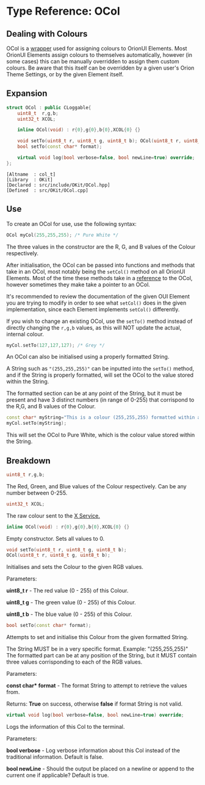 # Type Reference: OCol
## Dealing with Colours
OCol is a [wrapper](https://en.wikipedia.org/wiki/Wrapper_function) used for assigning colours to OrionUI Elements.
Most OrionUI Elements assign colours to themselves automatically, however (in some cases) this can be manually overridden to assign them custom colours.
Be aware that this itself can be overridden by a given user's Orion Theme Settings, or by the given Element itself.

## Expansion
```cpp
struct OCol : public CLoggable{
	uint8_t  r,g,b;
	uint32_t XCOL;

	inline OCol(void) : r{0},g{0},b{0},XCOL{0} {}

	void setTo(uint8_t r, uint8_t g, uint8_t b); OCol(uint8_t r, uint8_t g, uint8_t b);
	bool setTo(const char* format);

	virtual void log(bool verbose=false, bool newLine=true) override;
};
```
```
[Altname  : col_t]
[Library  : OKit]
[Declared : src/include/OKit/OCol.hpp]
[Defined  : src/OKit/OCol.cpp]
```

## Use
To create an OCol for use, use the following syntax:
```cpp
OCol myCol(255,255,255); /* Pure White */
```
The three values in the constructor are the R, G, and B values of the Colour respectively.

After initialisation, the OCol can be passed into functions and methods that take in an OCol, most notably being the `setCol()` method on all OrionUI Elements.
Most of the time these methods take in a [reference](https://en.wikipedia.org/wiki/Reference_(C%2B%2B)) to the OCol, however sometimes they make take a pointer to an OCol.

It's recommended to review the documentation of the given OUI Element you are trying to modify in order to see what `setCol()` does in the given implementation,
since each Element implements `setCol()` differently.

If you wish to change an existing OCol, use the `setTo()` method instead of directly changing the `r,g,b` values,
as this will NOT update the actual, internal colour.
```cpp
myCol.setTo(127,127,127); /* Grey */
```
An OCol can also be initialised using a properly formatted String.

A String such as `"(255,255,255)"` can be inputted into the `setTo()` method, and if the String is properly formatted, will set the OCol to
the value stored within the String.

The formatted section can be at any point of the String, but it must be present and have 3 distinct numbers (in range of 0-255) that corrispond to the R,G, and B values of the Colour.
```cpp
const char* myString="This is a colour (255,255,255) formatted within a String!";
myCol.setTo(myString);
```
This will set the OCol to Pure White, which is the colour value stored within the String.

## Breakdown
```cpp
uint8_t r,g,b;
```
The Red, Green, and Blue values of the Colour respectively.
Can be any number between 0-255.
```cpp
uint32_t XCOL;
```
The raw colour sent to the [X Service.](https://en.wikipedia.org/wiki/X_Window_System)
```cpp
inline OCol(void) : r{0},g{0},b{0},XCOL{0} {}
```
Empty constructor. Sets all values to 0.
```cpp
void setTo(uint8_t r, uint8_t g, uint8_t b);
OCol(uint8_t r, uint8_t g, uint8_t b);
```
Initialises and sets the Colour to the given RGB values. 

Parameters:

**uint8_t r** - The red value (0 - 255) of this Colour.

**uint8_t g** - The green value (0 - 255) of this Colour.

**uint8_t b** - The blue value (0 - 255) of this Colour.
```cpp
bool setTo(const char* format);
```
Attempts to set and initialise this Colour from the given formatted String. 

The String MUST be in a very specific format. Example: "(255,255,255)"
The formatted part can be at any position of the String, but it MUST contain three values corrisponding to each of the RGB values.

Parameters:

**const char\* format** - The format String to attempt to retrieve the values from.

Returns: **True** on success, otherwise **false** if format String is not valid.

```cpp
virtual void log(bool verbose=false, bool newLine=true) override;
```
Logs the information of this Col to the terminal.

Parameters:

**bool verbose** - Log verbose information about this Col instead of the traditional information. Default is false.

**bool newLine** - Should the output be placed on a newline or append to the current one if applicable? Default is true.
